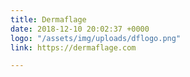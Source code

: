 ```yaml
---
title: Dermaflage
date: 2018-12-10 20:02:37 +0000
logo: "/assets/img/uploads/dflogo.png"
link: https://dermaflage.com

---
```

